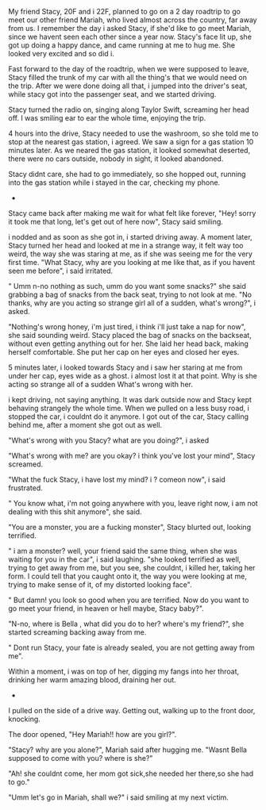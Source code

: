 My friend Stacy, 20F and i 22F, planned to go on a 2 day roadtrip to go meet our other friend Mariah, who lived almost across the country, far away from us. I remember the day i asked Stacy, if she'd like to go meet Mariah, since we havent seen each other since a year now. Stacy's face lit up, she got up doing a happy dance, and came running at me to hug me. She looked very excited and so did i. 



Fast forward to the day of the roadtrip, when we were supposed to leave, Stacy filled the trunk of my car with all the thing's that we would need on the trip. After we were done doing all that, i jumped into the driver's seat, while stacy got into the passenger seat, and we started driving. 



Stacy turned the radio on, singing along Taylor Swift, screaming her head off. I was smiling ear to ear the whole time, enjoying the trip. 



4 hours into the drive, Stacy needed to use the washroom, so she told me to stop at the nearest gas station, i agreed. We saw a sign for a gas station 10 minutes later. As we neared the gas station, it looked somewhat deserted, there were no cars outside, nobody in sight, it looked abandoned. 



Stacy didnt care, she had to go immediately, so she hopped out, running into the gas station while i stayed in the car, checking my phone.

*

Stacy came back after making me wait for what felt like forever, "Hey! sorry it took me that long, let's get out of here now", Stacy said smiling. 



i nodded and as soon as she got in, i started driving away. A moment later, Stacy turned her head and looked at me in a strange way, it felt way too weird, the way she was staring at me, as if she was seeing me for the very first time. "What Stacy, why are you looking at me like that, as if you havent seen me before", i said irritated. 



" Umm n-no nothing as such, umm do you want some snacks?" she said grabbing a bag of snacks from the back seat, trying to not look at me. "No thanks, why are you acting so strange girl all of a sudden, what's wrong?", i asked.



"Nothing's wrong honey, i'm just tired, i think i'll just take a nap for now", she said sounding weird. Stacy placed the bag of snacks on the backseat, without even getting anything out for her. She laid her head back, making herself comfortable. She put her cap on her eyes and closed her eyes. 



5 minutes later, i looked towards Stacy and i saw her staring at me from under her cap, eyes wide as a ghost. i almost lost it at that point. Why is she acting so strange all of a sudden What's wrong with her.



i kept driving, not saying anything. It was dark outside now and Stacy kept behaving strangely the whole time. When we pulled on a less busy road, i stopped the car, i couldnt do it anymore. I got out of the car, Stacy calling behind me, after a moment she got out as well. 



"What's wrong with you Stacy? what are you doing?", i asked



"What's wrong with me? are you okay? i think you've lost your mind", Stacy screamed.



"What the fuck Stacy, i have lost my mind? i ? comeon now", i said frustrated.



" You know what, i'm not going anywhere with you, leave right now, i am not dealing with this shit anymore", she said.



"You are a monster, you are a fucking monster", Stacy blurted out, looking terrified.



" i am a monster? well, your friend said the same thing, when she was waiting for you in the car", i said laughing. "she looked terrified as well, trying to get away from me, but you see, she couldnt, i killed her, taking her form. I could tell that you caught onto it, the way you were looking at me, trying to make sense of it, of my distorted looking face".



" But damn! you look so good when you are terrified. Now do you want to go meet your friend, in heaven or hell maybe, Stacy baby?".



"N-no, where is Bella , what did you do to her? where's my friend?", she started screaming backing away from me. 



" Dont run Stacy, your fate is already sealed, you are not getting away from me".



Within a moment, i was on top of her, digging my fangs into her throat, drinking her warm amazing blood, draining her out. 


*


I pulled on the side of a drive way. Getting out, walking up to the front door, knocking.



The door opened, "Hey Mariah!! how are you girl?".



"Stacy? why are you alone?", Mariah said after hugging me. "Wasnt Bella supposed to come with you? where is she?"



"Ah! she couldnt come, her mom got sick,she needed her there,so she had to go." 



"Umm let's go in Mariah, shall we?" i said smiling at my next victim.